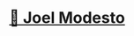 <h1>
    <a href="https://github.com/joelmss93">🔗 Joel Modesto</a>
</h1>


<!--
**joelmss93/joelmss93** is a ✨ _special_ ✨ repository because its `README.md` (this file) appears on your GitHub profile.

Here are some ideas to get you started:

- 🔭 I’m currently working on ...
- 🌱 I’m currently learning ReactJS, React Native, NodeJS, Typescript, MongoDB, PostgreSQL ...
- 👯 I’m looking to collaborate on ...
- 🤔 I’m looking for help with ...
- 💬 Ask me about ...
- 📫 How to reach me: ...
- 😄 Pronouns: ...
- ⚡ Fun fact: ...
-->
